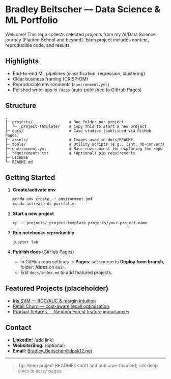 # Bradley Beitscher — Data Science & ML Portfolio

Welcome! This repo collects selected projects from my AI/Data Science journey (Flatiron School and beyond). Each project includes context, reproducible code, and results.

## Highlights
- End-to-end ML pipelines (classification, regression, clustering)
- Clear business framing (CRISP-DM)
- Reproducible environments (`environment.yml`)
- Polished write-ups in `/docs` (auto-published to GitHub Pages)

## Structure
```
.
├─ projects/                # One folder per project
│  └─ _project-template/    # Copy this to start a new project
├─ docs/                    # Case studies (published via GitHub Pages)
├─ assets/                  # Images used in docs/README
├─ tools/                   # Utility scripts (e.g., lint, nb-convert)
├─ environment.yml          # Base environment for exploring the repo
├─ requirements.txt         # (Optional) pip requirements
├─ LICENSE
└─ README.md
```

## Getting Started
1. **Create/activate env**  
   ```bash
   conda env create -f environment.yml
   conda activate ds-portfolio
   ```

2. **Start a new project**
   ```bash
   cp -r projects/_project-template projects/your-project-name
   ```

3. **Run notebooks reproducibly**
   ```bash
   jupyter lab
   ```

4. **Publish docs** (GitHub Pages)  
   - In GitHub repo settings → **Pages**: set source to **Deploy from branch**, folder: **/docs** on `main`.
   - Edit `docs/index.md` to add featured projects.

## Featured Projects (placeholder)
- [Iris SVM — ROC/AUC & margin intuition](docs/iris-svm.md)
- [Retail Churn — cost-aware recall optimization](docs/churn-case-study.md)
- [Product Returns — Random Forest feature importances](docs/returns-case-study.md)

## Contact
- **LinkedIn:** (add link)
- **Website/Blog:** (optional)
- **Email:** Bradley_Beitscher@dpsk12.net

---

> Tip: Keep project READMEs short and outcome-focused; link deep dives to `docs/` pages.
